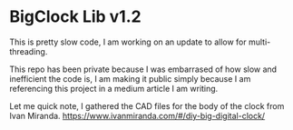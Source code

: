 # BigClock Lib v1.2
This is pretty slow code, I am working on an update to allow for multi-threading.

This repo has been private because I was embarrased of how slow and inefficient the code is, I am making it public simply because I am referencing this project in a medium article I am writing.

Let me quick note, I gathered the CAD files for the body of the clock from Ivan Miranda. https://www.ivanmiranda.com/#/diy-big-digital-clock/
